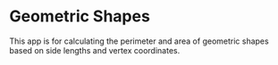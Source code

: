 # Geometric Shapes
This app is for calculating the perimeter and area of geometric shapes based on side lengths and vertex coordinates.
